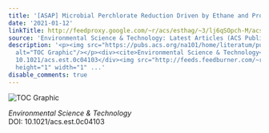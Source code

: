 ```yaml
---
title: '[ASAP] Microbial Perchlorate Reduction Driven by Ethane and Propane'
date: '2021-01-12'
linkTitle: http://feedproxy.google.com/~r/acs/esthag/~3/lj6qSOpch-M/acs.est.0c04103
source: 'Environmental Science & Technology: Latest Articles (ACS Publications)'
description: '<p><img src="https://pubs.acs.org/na101/home/literatum/publisher/achs/journals/content/esthag/0/esthag.ahead-of-print/acs.est.0c04103/20210112/images/medium/es0c04103_0007.gif"
  alt="TOC Graphic"/></p><div><cite>Environmental Science & Technology</cite></div><div>DOI:
  10.1021/acs.est.0c04103</div><img src="http://feeds.feedburner.com/~r/acs/esthag/~4/lj6qSOpch-M"
  height="1" width="1" ...'
disable_comments: true
---
```

<p><img src="https://pubs.acs.org/na101/home/literatum/publisher/achs/journals/content/esthag/0/esthag.ahead-of-print/acs.est.0c04103/20210112/images/medium/es0c04103_0007.gif" alt="TOC Graphic"/></p><div><cite>Environmental Science & Technology</cite></div><div>DOI: 10.1021/acs.est.0c04103</div><img src="http://feeds.feedburner.com/~r/acs/esthag/~4/lj6qSOpch-M" height="1" width="1" ...